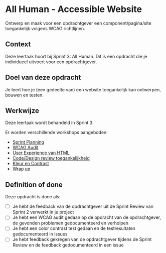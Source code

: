 # All Human - Accessible Website

Ontwerp en maak voor een opdrachtgever een component/pagina/site toegankelijk volgens WCAG richtlijnen.


## Context
Deze leertaak hoort bij Sprint 3: All Human. 
Dit is een opdracht die je individueel uitvoert voor een opdrachtgever.


## Doel van deze opdracht
Je leert hoe je (een gedeelte van) een website toegankelijk kan ontwerpen, bouwen en testen.


## Werkwijze
Deze leertaak wordt behandeld in Sprint 3. 

Er worden verschillende workshops aangeboden:

- [Sprint Planning](sprint-planning.md)
- [WCAG Audit](https://github.com/fdnd-task/wcag-audit/)
- [User Experience van HTML](user-experience-van-html.md)
- [Code/Design review toegankelijkheid](code-design-review-toegankelijkheid.md)
- [Kleur en Contrast](kleur-contrast.md)
- [Wrap up](wrap-up.md)

## Definition of done
Deze opdracht is done als:

- [ ] Je hebt de feedback van de opdrachtgever uit de Sprint Review van Sprint 2 verwerkt in je project
- [ ] Je hebt een WCAG audit gedaan op de opdracht van de opdrachtgever, de gevonden problemen gedocumenteerd en verholpen
- [ ] Je hebt een color contrast test gedaan en de testresultaten gedocumenteerd in issues 
- [ ] Je hebt feedback gekregen van de opdrachtgever tijdens de Sprint Review en de feedback gedocumenteerd in een issue

<!-- - [ ] Je hebt gestructureerd gewerkt met behulp van de development-lifecycle en je hebt het proces bijgehouden in jouw Learning Log -->
<!-- - [ ] Je hebt een Lighthouse test gedaan en gevonden problemen verholpen -->
<!-- - [ ] Je hebt een serie handmatige tests gedaan en gevonden problemen verholpen -->
